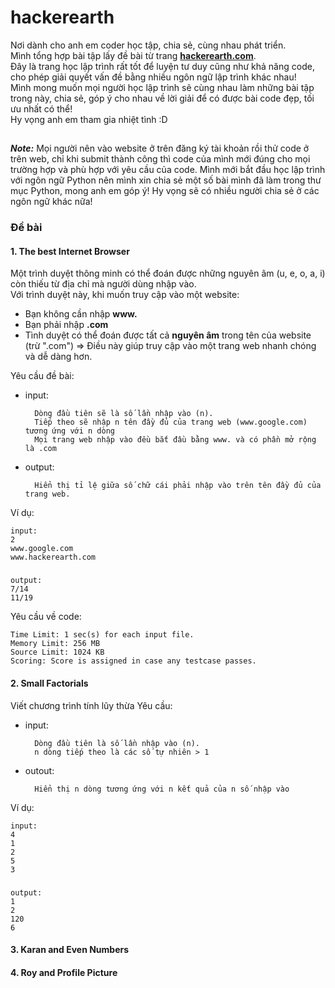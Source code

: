 hackerearth
===========

Nơi dành cho anh em coder học tập, chia sẻ, cùng nhau phát triển. <br>
Mình tổng hợp bài tập lấy đề bài từ trang [**hackerearth.com**](http://www.hackerearth.com/problems/). <br>
Đây là trang học lập trình rất tốt để luyện tư duy cũng như khả năng code, cho phép giải quyết vấn đề bằng nhiều ngôn ngữ lập trình khác nhau! <br> 
Mình mong muốn mọi người học lập trình sẽ cùng nhau làm những bài tập trong này, chia sẻ, góp ý cho nhau về lời giải để có được bài code đẹp, tối ưu nhất có thể! <br>
Hy vọng anh em tham gia nhiệt tình :D 
##

***Note:*** Mọi người nên vào website ở trên đăng ký tài khoản rồi thử code ở trên web, chỉ khi submit thành công thì code của mình mới đúng cho mọi trường hợp và phù hợp với yêu cầu của code. Mình mới bắt đầu học lập trình với ngôn ngữ Python nên mình xin chia sẻ một số bài mình đã làm trong thư mục Python, mong anh em góp ý! Hy vọng sẽ có nhiều người chia sẻ ở các ngôn ngữ khác nữa! 

### Đề bài
#### 1. The best Internet Browser
Một trình duyệt thông minh có thể đoán được những nguyên âm (u, e, o, a, i) còn thiếu từ địa chỉ mà người dùng nhập vào. <br>
Với trình duyệt này, khi muốn truy cập vào một website:
- Bạn không cần nhập **www.**
- Bạn phải nhập **.com**
- Tình duyệt có thể đoán được tất cả **nguyên âm** trong tên của website (trừ ".com")
=> Điều này giúp truy cập vào một trang web nhanh chóng và dễ dàng hơn.

Yêu cầu đề bài:
- input:
    
        Dòng đầu tiên sẽ là số lần nhập vào (n).
        Tiếp theo sẽ nhập n tên đầy đủ của trang web (www.google.com) tương ứng với n dòng
        Mọi trang web nhập vào đều bắt đầu bằng www. và có phần mở rộng là .com

- output:
    
        Hiển thị tỉ lệ giữa số chữ cái phải nhập vào trên tên đầy đủ của trang web.

Ví dụ:

    input:
    2
    www.google.com
    www.hackerearth.com
###
    output:
    7/14
    11/19



Yêu cầu về code:

    Time Limit: 1 sec(s) for each input file.
    Memory Limit: 256 MB
    Source Limit: 1024 KB
    Scoring: Score is assigned in case any testcase passes.

#### 2. Small Factorials
Viết chương trình tính lũy thừa
Yêu cầu:
- input:

        Dòng đầu tiên là số lần nhập vào (n).
        n dòng tiếp theo là các số tự nhiên > 1

- outout:

        Hiển thị n dòng tương ứng với n kết quả của n số nhập vào

Ví dụ:

    input:
    4
    1
    2
    5
    3
###
    output:
    1
    2
    120
    6

#### 3. Karan and Even Numbers
#### 4. Roy and Profile Picture









